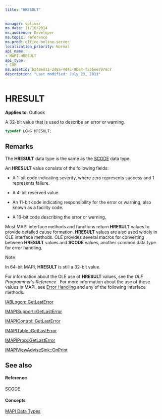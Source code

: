 ```yaml
---
title: "HRESULT"
 
 
manager: soliver
ms.date: 11/16/2014
ms.audience: Developer
ms.topic: reference
ms.prod: office-online-server
localization_priority: Normal
api_name:
- MAPI.HRESULT
api_type:
- COM
ms.assetid: b248ed11-3d8a-4d4c-9b84-fa5bee7979c7
description: "Last modified: July 23, 2011"
---
```


# HRESULT

  
  
**Applies to**: Outlook 
  
A 32-bit value that is used to describe an error or warning.
  
```cpp
typedef LONG HRESULT;
```

## Remarks

The **HRESULT** data type is the same as the [SCODE](scode.md) data type. 
  
An **HRESULT** value consists of the following fields: 
  
- A 1-bit code indicating severity, where zero represents success and 1 represents failure.
    
- A 4-bit reserved value.
    
- An 11-bit code indicating responsibility for the error or warning, also known as a facility code.
    
- A 16-bit code describing the error or warning.
    
Most MAPI interface methods and functions return **HRESULT** values to provide detailed cause formation. **HRESULT** values are also used widely in OLE interface methods. OLE provides several macros for converting between **HRESULT** values and **SCODE** values, another common data type for error handling. 
  
> [!NOTE]
> In 64-bit MAPI, **HRESULT** is still a 32-bit value. 
  
For information about the OLE use of **HRESULT** values, see the  *OLE Programmer's Reference*  . For more information about the use of these values in MAPI, see [Error Handling](error-handling-in-mapi.md) and any of the following interface methods: 
  
[IABLogon::GetLastError](iablogon-getlasterror.md)
  
[IMAPISupport::GetLastError](imapisupport-getlasterror.md)
  
[IMAPIControl::GetLastError](imapicontrol-getlasterror.md)
  
[IMAPITable::GetLastError](imapitable-getlasterror.md)
  
[IMAPIProp::GetLastError](imapiprop-getlasterror.md)
  
[IMAPIViewAdviseSink::OnPrint](imapiviewadvisesink-onprint.md)
  
## See also

#### Reference

[SCODE](scode.md)
#### Concepts

[MAPI Data Types](mapi-data-types.md)

